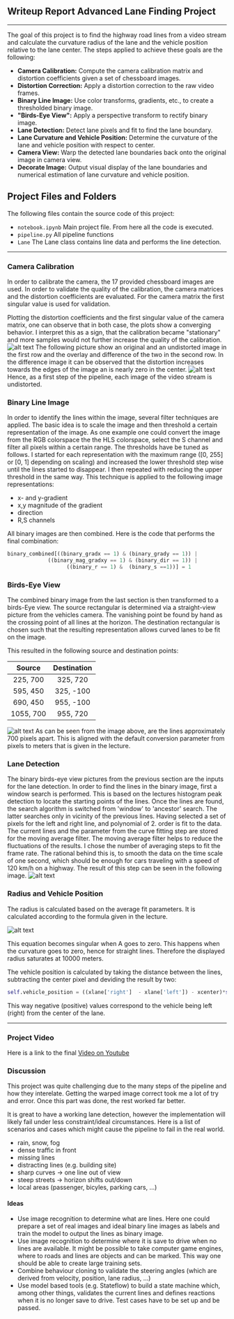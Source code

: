 ## Writeup Report **Advanced Lane Finding Project**
---
The goal of this project is to find the highway road lines from a video stream and calculate the curvature radius of the lane and the vehicle position relative to the lane center.
The steps applied to achieve these goals are the following:

* **Camera Calibration:** Compute the camera calibration matrix and distortion coefficients given a set of chessboard images.
* **Distortion Correction:** Apply a distortion correction to the raw video frames.
* **Binary Line Image:** Use color transforms, gradients, etc., to create a thresholded binary image.
* **"Birds-Eye View":** Apply a perspective transform to rectify binary image.
* **Lane Detection:** Detect lane pixels and fit to find the lane boundary.
* **Lane Curvature and Vehicle Position:** Determine the curvature of the lane and vehicle position with respect to center.
* **Camera View:** Warp the detected lane boundaries back onto the original image in camera view.
* **Decorate Image:** Output visual display of the lane boundaries and numerical estimation of lane curvature and vehicle position.

[//]: # (Image References)

[image01]: ./results/calibration_analysis.png "Analysis of Calibrated Images"
[image02]: ./results/calibration_matrix_analysis.png "Analysis of Calibration Matrix"
[image10]: ./results/binary_original_and_birdseye_view.png
"Binary Image in Original and Birdseye View"

[image20]: ./results/lanes_birdseye_view.png
"Image of Detected Lines and Search Region"
[equation1]: ./results/eq1.png "Equation for Curvature Radius"
[video1]: ./project_video.mp4 "Video"

## Project Files and Folders
The following files contain the source code of this project:
* `notebook.ipynb` Main project file. From here all the code is executed.
* `pipeline.py`  All pipeline functions
* `Lane` The Lane class contains line data and performs the line detection.
---


### Camera Calibration

In order to calibrate the camera, the 17 provided chessboard images are used.
In order to validate the quality of the calibration, the camera matrices and the distortion coefficients are evaluated.
For the camera matrix the first singular value is used for validation.

Plotting the distortion coefficients and the first singular value of the camera matrix, one can observe that in both case, the plots show a converging behavior.
I interpret this as a sign, that the calibration became "stationary" and more samples would not further increase the quality of the calibration.
![alt text][image02]
The following picture show an original and an undistorted image in the first row and the overlay and difference of the two in the second row.
In the difference image it can be observed that the distortion increases towards the edges of the image an is nearly zero in the center.
![alt text][image01]
Hence, as a first step of the pipeline, each image of the video stream is undistorted.

### Binary Line Image
In order to identify the lines within the image, several filter techniques are applied.
The basic idea is to scale the image and then threshold a certain representation of the image.
As one example one could convert the image from the RGB colorspace the the HLS colorspace, select the S channel and filter all pixels within a certain range.
The thresholds have be tuned as follows. I started for each representation with the maximum range ([0, 255] or [0, 1] depending on scaling) and increased the lower threshold step wise until the lines started to disappear. I then repeated with reducing the upper threshold in the same way.
This technique is applied to the following image representations:
* x- and y-gradient
* x,y magnitude of the gradient
* direction
* R,S channels

All binary images are then combined.
Here is the code that performs the final combination:
```python
binary_combined[((binary_gradx == 1) & (binary_grady == 1)) |
             ((binary_mag_gradxy == 1) & (binary_dir == 1)) |
                   ((binary_r == 1) &  (binary_s ==1))] = 1
```
### Birds-Eye View
The combined binary image from the last section is then transformed to a birds-Eye view.
The source rectangular is determined via a straight-view picture from the vehicles camera. The vanishing point be found by hand as the crossing point of all lines at the horizon.
The destination rectangular is chosen such that the resulting representation allows curved lanes to be fit on the image.

This resulted in the following source and destination points:

| Source        | Destination   |
|:-------------:|:-------------:|
| 225, 700      | 325, 720       |
| 595, 450      | 325, -100      |
| 690, 450      | 955, -100      |
| 1055, 700     | 955, 720       |

![alt text][image10]
As can be seen from the image above, are the lines approximately 700 pixels apart. This is aligned with the default conversion parameter from pixels to meters that is given in the lecture.

### Lane Detection
The binary birds-eye view pictures from the previous section are the inputs for the lane detection.
In order to find the lines in the binary image, first a window search is performed. This is based on the lectures histogram peak detection to locate the starting points of the lines.
Once the lines are found, the search algorithm is switched from 'window' to 'ancestor' search. The latter searches only in vicinity of the previous lines.
Having selected a set of pixels for the left and right line, and polynomial of 2. order is fit to the data.
The current lines and the parameter from the curve fitting step are stored for the moving average filter.
The moving average filter helps to reduce the fluctuations of the results. I chose the number of averaging steps to fit the frame rate. The rational behind this is, to smooth the data on the time scale of one second, which should be enough for cars traveling with a speed of 120 km/h on a highway.
The result of this step can be seen in the following image.
![alt text][image20]
### Radius and Vehicle Position
The radius is calculated based on the average fit parameters. It is calculated according to the formula given in the lecture.

![alt text][equation1]

This equation becomes singular when A goes to zero. This happens when the curvature goes to zero, hence for straight lines. Therefore the displayed radius saturates at 10000 meters.

The vehicle position is calculated by taking the distance between the lines, subtracting the center pixel and deviding the result by two:
```python
self.vehicle_position = ((xlane['right']  - xlane['left']) - xcenter)*self.xmeter_per_pixel
```
This way negative (positive) values correspond to the vehicle being left (right) from the center of the lane.

----------------

### Project Video

Here is a link to the final [Video on Youtube](https://www.youtube.com/watch?v=LP39pNEHQD)

### Discussion

This project was quite challenging due to the many steps of the pipeline and how they interelate. Getting the warped image correct took me a lot of try and error. Once this part was done, the rest worked far better.

It is great to have a working lane detection, however the implementation will likely fail under less constraint/ideal circumstances.
Here is a list of scenarios and cases which might cause the pipeline to fail in the real world.

* rain, snow, fog
* dense traffic in front
* missing lines
* distracting lines (e.g. building site)
* sharp curves -> one line out of view
* steep streets -> horizon shifts out/down
* local areas (passenger, bicyles, parking cars, ...)

#### Ideas
* Use image recognition to determine what are lines. Here one could prepare a set of real images and ideal binary line images as labels and train the model to output the lines as binary image.
* Use image recognition to determine where it is save to drive when no lines are available. It might be possible to take computer game engines, where to roads and lines are objects and can be marked. This way one should be able to create large training sets.
* Combine behaviour cloning to validate the steering angles (which are derived from velocity, position, lane radius, ...)
*  Use model based tools (e.g. Stateflow) to build a state machine which, among other things, validates the current lines and defines reactions when it is no longer save to drive. Test cases have to be set up and be passed.
